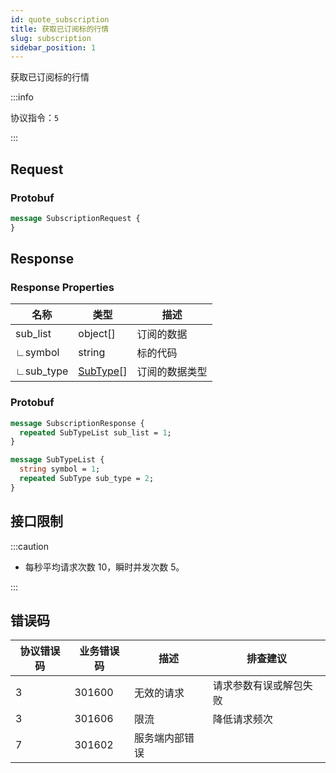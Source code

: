 ```yaml
---
id: quote_subscription
title: 获取已订阅标的行情
slug: subscription
sidebar_position: 1
---
```


获取已订阅标的行情

:::info

协议指令：`5`

:::

## Request

### Protobuf

```protobuf
message SubscriptionRequest {
}
```

## Response

### Response Properties

| 名称      | 类型                            | 描述           |
| --------- | ------------------------------- | -------------- |
| sub_list  | object[]                        | 订阅的数据     |
| ∟symbol   | string                          | 标的代码       |
| ∟sub_type | [SubType](../objects#subtype)[] | 订阅的数据类型 |

### Protobuf

```protobuf
message SubscriptionResponse {
  repeated SubTypeList sub_list = 1;
}

message SubTypeList {
  string symbol = 1;
  repeated SubType sub_type = 2;
}
```

## 接口限制

:::caution

- 每秒平均请求次数 10，瞬时并发次数 5。

:::

## 错误码

| 协议错误码 | 业务错误码 | 描述           | 排查建议               |
| ---------- | ---------- | -------------- | ---------------------- |
| 3          | 301600     | 无效的请求     | 请求参数有误或解包失败 |
| 3          | 301606     | 限流           | 降低请求频次           |
| 7          | 301602     | 服务端内部错误 |                        |
